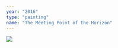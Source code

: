 ```yaml
---
year: "2016"
type: "painting"
name: "The Meeting Point of the Horizon"
---
```

![](Painting_Drawing2016/TheMeetingPointoftheHorizon,2016.jpg)
